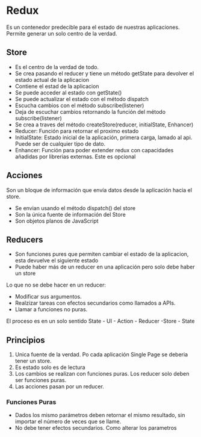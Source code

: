 # Redux

Es un contenedor predecible para el estado de nuestras aplicaciones.
Permite generar un solo centro de la verdad.

## Store

* Es el centro de la verdad de todo.
* Se crea pasando el reducer y tiene un método getState para devolver el estado actual  de la aplicacion
* Contiene el estad de la aplicacion
* Se puede acceder al estado con getState()
* Se puede actualizar el estado con el método dispatch
* Escucha cambios con el método subscribe(listener)
* Deja de escuchar cambios retornando la función del método subscribe(listener)
* Se crea a traves del método createStore(reducer, initialState, Enhancer)
* Reducer: Función para retornar el proximo estado
* InitialState: Estado inicial de la aplicación, primera carga, lamado al api. Puede ser de cualquier tipo de dato.
* Enhancer: Función para poder extender redux con capacidades añadidas por librerias externas. Este es opcional

## Acciones

Son un bloque de información que envía datos desde la aplicación hacia el store.
* Se envian usando el método dispatch() del store
* Son la única fuente de información del Store
* Son objetos planos de JavaScript

## Reducers

* Son funciones pures que permiten cambiar el estado de la aplicacion, esta devuelve el siguiente estado
* Puede haber más de un reducer en una aplicación pero solo debe haber un store

Lo que no se debe hacer en un reducer:
* Modificar sus argumentos.
* Realzizar tareas con efectos secundarios como llamados a APIs.
* Llamar a funciones no puras.

El proceso es en un solo sentido
State - UI - Action - Reducer -Store - State

## Principios

1. Unica fuente de la verdad. Po cada aplicación Single Page se deberia tener un store.
2. Es estado solo es de lectura
3. Los cambios se realizan con funciones puras. Los reducer solo deben ser funciones puras. 
4. Las acciones pasan por un reducer.

### Funciones Puras

* Dados los mismo parámetros deben retornar el mismo resultado, sin importar el número de veces que se llame.
* No debe tener efectos secundarios. Como alterar los parametros